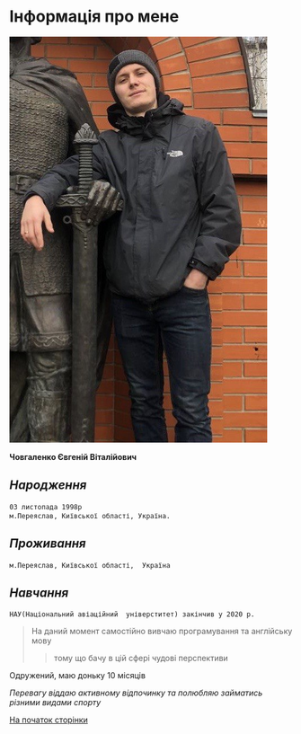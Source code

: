 # Інформація про мене

<a id ="anchor"></a>

![Фото](photo_2022-05-01_12-17-08.jpg)

__Човгаленко Євгеній Віталійович__

## _Народження_

    03 листопада 1998р
    м.Переяслав, Київської області, Україна.

## _Проживання_

    м.Переяслав, Київської області,  Україна

## _Навчання_

    НАУ(Національний авіаційний  універститет) закінчив у 2020 р.

>На даний момент самoстійно вивчаю програмування та англійську мову
>>тому що бачу в цій сфері чудові перспективи
 

Одружений,  маю доньку 10 місяців

_Перевагу віддаю активному відпочинку та полюбляю займатись різними видами спорту_

[На початок сторінки](#anchor)
